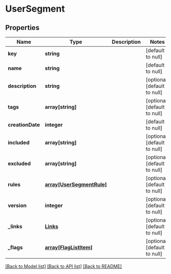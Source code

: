 # UserSegment

## Properties
Name | Type | Description | Notes
------------ | ------------- | ------------- | -------------
**key** | **string** |  | [default to null]
**name** | **string** |  | [default to null]
**description** | **string** |  | [optional] [default to null]
**tags** | **array[string]** |  | [optional] [default to null]
**creationDate** | **integer** |  | [default to null]
**included** | **array[string]** |  | [optional] [default to null]
**excluded** | **array[string]** |  | [optional] [default to null]
**rules** | [**array[UserSegmentRule]**](UserSegmentRule.md) |  | [optional] [default to null]
**version** | **integer** |  | [optional] [default to null]
**_links** | [**Links**](Links.md) |  | [optional] [default to null]
**_flags** | [**array[FlagListItem]**](FlagListItem.md) |  | [optional] [default to null]

[[Back to Model list]](../README.md#documentation-for-models) [[Back to API list]](../README.md#documentation-for-api-endpoints) [[Back to README]](../README.md)


